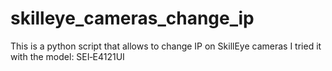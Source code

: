 # skilleye_cameras_change_ip
This is a python script that allows to change IP on SkillEye cameras I tried it with the model: SEI‑E4121UI
